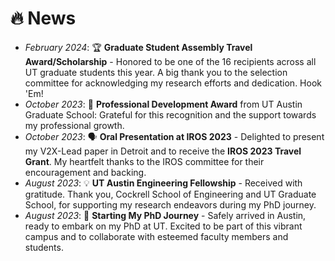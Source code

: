 # 🔥 News
- *February 2024*: 🏆 **Graduate Student Assembly Travel Award/Scholarship** - Honored to be one of the 16 recipients across all UT graduate students this year. A big thank you to the selection committee for acknowledging my research efforts and dedication. Hook 'Em!
- *October 2023*: 🏅 **Professional Development Award** from UT Austin Graduate School: Grateful for this recognition and the support towards my professional growth.
- *October 2023*: 🗣 **Oral Presentation at IROS 2023** - Delighted to present my V2X-Lead paper in Detroit and to receive the **IROS 2023 Travel Grant**. My heartfelt thanks to the IROS committee for their encouragement and backing.
- *August 2023*: 💡 **UT Austin Engineering Fellowship** - Received with gratitude. Thank you, Cockrell School of Engineering and UT Graduate School, for supporting my research endeavors during my PhD journey.
- *August 2023*: 🛬 **Starting My PhD Journey** - Safely arrived in Austin, ready to embark on my PhD at UT. Excited to be part of this vibrant campus and to collaborate with esteemed faculty members and students.